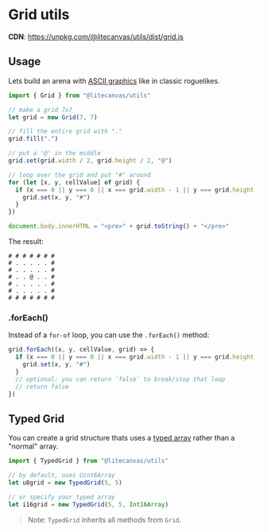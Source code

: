 # Grid utils

**CDN**: https://unpkg.com/@litecanvas/utils/dist/grid.js

## Usage

Lets build an arena with [ASCII graphics](https://en.wikipedia.org/wiki/ASCII_art) like in classic roguelikes.

```js
import { Grid } from "@litecanvas/utils"

// make a grid 7x7
let grid = new Grid(7, 7)

// fill the entire grid with "."
grid.fill(".")

// put a '@' in the middle
grid.set(grid.width / 2, grid.height / 2, "@")

// loop over the grid and put "#" around
for (let [x, y, cellValue] of grid) {
  if (x === 0 || y === 0 || x === grid.width - 1 || y === grid.height - 1) {
    grid.set(x, y, "#")
  }
})

document.body.innerHTML = "<pre>" + grid.toString() + "</pre>"
```

The result:

```
# # # # # # #
# . . . . . #
# . . . . . #
# . . @ . . #
# . . . . . #
# . . . . . #
# # # # # # #
```

### .forEach()

Instead of a `for-of` loop, you can use the `.forEach()` method:

```js
grid.forEach((x, y, cellValue, grid) => {
  if (x === 0 || y === 0 || x === grid.width - 1 || y === grid.height - 1) {
    grid.set(x, y, "#")
  }
  // optional: you can return `false` to break/stop that loop
  // return false
})
```

## Typed Grid

You can create a grid structure thats uses a [typed array](https://developer.mozilla.org/en-US/docs/Web/JavaScript/Guide/Typed_arrays) rather than a "normal" array.

```js
import { TypedGrid } from "@litecanvas/utils"

// by default, uses Uint8Array
let u8grid = new TypedGrid(5, 5)

// or specify your typed array
let i16grid = new TypedGrid(5, 5, Int16Array)
```

> Note: `TypedGrid` inherits all methods from `Grid`.
